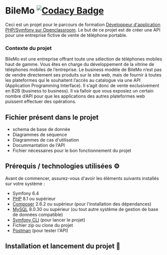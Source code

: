# BileMo [![Codacy Badge](https://app.codacy.com/project/badge/Grade/23555bed4a8047d29c778be2cf7b65da)](https://app.codacy.com/gh/Itsatsu/BileMo/dashboard?utm_source=gh&utm_medium=referral&utm_content=&utm_campaign=Badge_grade)
Ceci est un projet pour le parcours de formation [Développeur d'application PHP/Symfony sur Openclassroom](https://openclassrooms.com/fr/paths/59-developpeur-dapplication-php-symfony).
Le but de ce projet est de créer une API pour une entreprise fictive de vente de téléphone portable.

### Contexte du projet

BileMo est une entreprise offrant toute une sélection de téléphones mobiles haut de gamme.
Vous êtes en charge du développement de la vitrine de téléphones mobiles de l’entreprise.
Le business modèle de BileMo n’est pas de vendre directement ses produits sur le site web, mais de fournir à toutes les plateformes qui le souhaitent l’accès au catalogue via une API (Application Programming Interface).
Il s’agit donc de vente exclusivement en B2B (business to business). Il va falloir que vous exposiez un certain nombre d’API pour que les applications des autres plateformes web puissent effectuer des opérations.


## Fichier présent dans le projet
- schema de base de donnée
- Diagrammes de séquence
- Diagrammes de cas d'utilisation
- Docummantation de l'API
- Fichier nécessaires pour le bon fonctionnement du projet


## Prérequis / technologies utilisées ⚙️

Avant de commencer, assurez-vous d'avoir les éléments suivants installés sur votre système :
- Symfony 6.4
- [PHP](https://www.php.net/) 8.1 ou supérieur
- [Composer](https://getcomposer.org/) 2.6.2 ou supérieur  (pour l'installation des dépendances)
- [MySQL](https://www.mysql.com/) 8.0.30 ou supérieur (ou tout autre système de gestion de base de données compatible)
- [Symfony CLI](https://symfony.com/download) (pour lancer le projet)
- Fichier zip ou clone du projet
- [Postman](https://www.postman.com/) (pour tester l'API)

## Installation et lancement du projet 🚀
